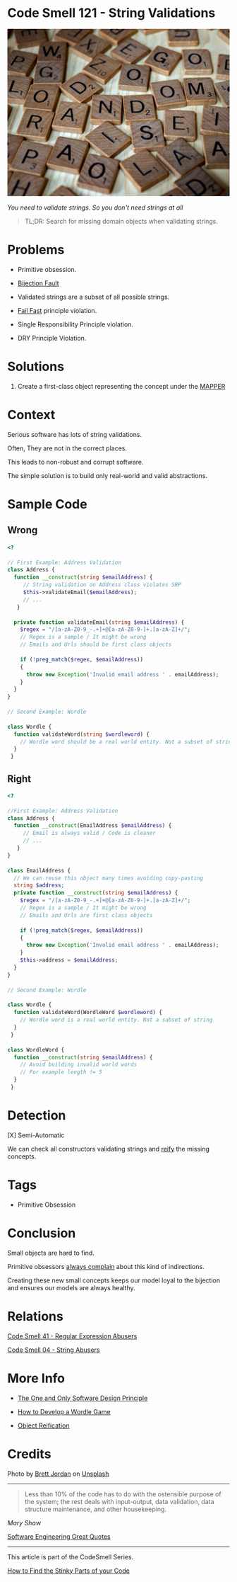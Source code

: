 # Code Smell 121 - String Validations

![Code Smell 121 - String Validations](Code%20Smell%20121%20-%20String%20Validations.jpg)

*You need to validate strings. So you don't need strings at all*

> TL;DR: Search for missing domain objects when validating strings.

# Problems

- Primitive obsession.

- [Bijection Fault](https://github.com/mcsee/Software-Design-Articles/tree/main/Articles/Theory/The%20One%20and%20Only%20Software%20Design%20Principle/readme.md)

- Validated strings are a subset of all possible strings.

- [Fail Fast](https://github.com/mcsee/Software-Design-Articles/tree/main/Articles/Theory/Fail%20Fast/readme.md) principle violation.

- Single Responsibility Principle violation.

- DRY Principle Violation.

# Solutions

1. Create a first-class object representing the concept under the [MAPPER](https://github.com/mcsee/Software-Design-Articles/tree/main/Articles/Theory/What%20is%20(wrong%20with)%20software/readme.md)

# Context

Serious software has lots of string validations.

Often, They are not in the correct places.

This leads to non-robust and corrupt software.

The simple solution is to build only real-world and valid abstractions.

# Sample Code

## Wrong

[Gist Url]: # (https://gist.github.com/mcsee/1b6799dac071ce8bd2a1082dfdbd668d)
```php
<?

// First Example: Address Validation
class Address { 
  function __construct(string $emailAddress) {
     // String validation on Address class violates SRP
     $this->validateEmail($emailAddress);
     // ...
   }
  
  private function validateEmail(string $emailAddress) {
    $regex = "/[a-zA-Z0-9_-.+]+@[a-zA-Z0-9-]+.[a-zA-Z]+/";
    // Regex is a sample / It might be wrong
    // Emails and Urls should be first class objects

    if (!preg_match($regex, $emailAddress))
    {
      throw new Exception('Invalid email address ' . emailAddress);
    }    
  }
}

// Second Example: Wordle

class Wordle { 
  function validateWord(string $wordleword) {
    // Wordle word should be a real world entity. Not a subset of strings
  }
 }
```

## Right

[Gist Url]: # (https://gist.github.com/mcsee/d2eace32ecb9f7564ebeaf8136118f53)
```php
<?

//First Example: Address Validation
class Address { 
  function __construct(EmailAddress $emailAddress) {
     // Email is always valid / Code is cleaner
     // ...
   }
}
  
class EmailAddress { 
  // We can reuse this object many times avoiding copy-pasting
  string $address; 
  private function __construct(string $emailAddress) {
    $regex = "/[a-zA-Z0-9_-.+]+@[a-zA-Z0-9-]+.[a-zA-Z]+/";
    // Regex is a sample / It might be wrong
    // Emails and Urls are first class objects

    if (!preg_match($regex, $emailAddress))
    {
      throw new Exception('Invalid email address ' . emailAddress);
    }   
    $this->address = $emailAddress;
  }
}

// Second Example: Wordle

class Wordle { 
  function validateWord(WordleWord $wordleword) {
    // Wordle word is a real world entity. Not a subset of string
  }
 }

class WordleWord { 
  function __construct(string $emailAddress) {
    // Avoid building invalid world words
    // For example length != 5
  }
 }
```

# Detection

[X] Semi-Automatic 

We can check all constructors validating strings and [reify](https://en.wikipedia.org/wiki/Reification_(computer_science)) the missing concepts.

# Tags

- Primitive Obsession

# Conclusion

Small objects are hard to find.

Primitive obsessors [always complain](https://github.com/mcsee/Software-Design-Articles/tree/main/Articles/Blogging/I%20Wrote%20More%20than%2090%20Articles%20on%202021%20Here%20is%20What%20I%20Learned/readme.md) about this kind of indirections.

Creating these new small concepts keeps our model loyal to the bijection and ensures our models are always healthy.

# Relations

[Code Smell 41 - Regular Expression Abusers](https://github.com/mcsee/Software-Design-Articles/tree/main/Articles/Code%20Smells/Code%20Smell%2041%20-%20Regular%20Expression%20Abusers/readme.md)

[Code Smell 04 - String Abusers](https://github.com/mcsee/Software-Design-Articles/tree/main/Articles/Code%20Smells/Code%20Smell%2004%20-%20String%20Abusers/readme.md)

# More Info

- [The One and Only Software Design Principle](https://github.com/mcsee/Software-Design-Articles/tree/main/Articles/Theory/The%20One%20and%20Only%20Software%20Design%20Principle/readme.md)

- [How to Develop a Wordle Game](https://github.com/mcsee/Software-Design-Articles/tree/main/Articles/Wordle/How%20to%20Develop%20a%20Wordle%20Game%20using%20TDD%20in%2025%20Minutes/readme.md)

- [Object Reification](https://en.wikipedia.org/wiki/Reification_(computer_science))

# Credits

Photo by [Brett Jordan](https://unsplash.com/@brett_jordan) on [Unsplash](https://unsplash.com/s/photos/letters)
  
* * *

> Less than 10% of the code has to do with the ostensible purpose of the system; the rest deals with input-output, data validation, data structure maintenance, and other housekeeping.

_Mary Shaw_
 
[Software Engineering Great Quotes](https://github.com/mcsee/Software-Design-Articles/tree/main/Articles/Quotes/Software%20Engineering%20Great%20Quotes/readme.md)

* * *

This article is part of the CodeSmell Series.

[How to Find the Stinky Parts of your Code](https://github.com/mcsee/Software-Design-Articles/tree/main/Articles/Code%20Smells/How%20to%20Find%20the%20Stinky%20parts%20of%20your%20Code/readme.md)